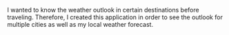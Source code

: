 I wanted to know the weather outlook in certain destinations before traveling. Therefore, I created this application in order to see the outlook for multiple cities as well as my local weather forecast.
